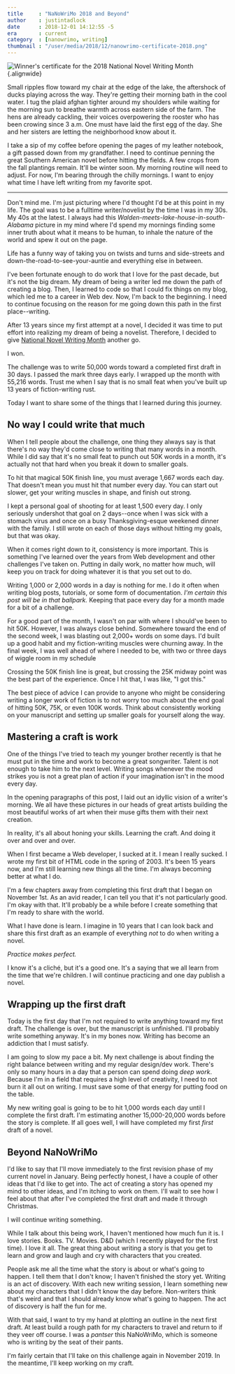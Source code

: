 ```yaml
---
title     : "NaNoWriMo 2018 and Beyond"
author    : justintadlock
date      : 2018-12-01 14:12:55 -5
era       : current
category  : [nanowrimo, writing]
thumbnail : "/user/media/2018/12/nanowrimo-certificate-2018.png"
---
```


![Winner's certificate for the 2018 National Novel Writing Month](http://justintadlock.com/user/media/2018/12/nanowrimo-certificate-2018.png){.alignwide}

Small ripples flow toward my chair at the edge of the lake, the aftershock of ducks playing across the way.  They're getting their morning bath in the cool water.  I tug the plaid afghan tighter around my shoulders while waiting for the morning sun to breathe warmth across eastern side of the farm.  The hens are already cackling, their voices overpowering the rooster who has been crowing since 3 a.m.  One must have laid the first egg of the day.  She and her sisters are letting the neighborhood know about it.

I take a sip of my coffee before opening the pages of my leather notebook, a gift passed down from my grandfather.  I need to continue penning the great Southern American novel before hitting the fields.  A few crops from the fall plantings remain.  It'll be winter soon.  My morning routine will need to adjust.  For now, I'm bearing through the chilly mornings.  I want to enjoy what time I have left writing from my favorite spot.

------

Don't mind me.  I'm just picturing where I'd thought I'd be at this point in my life.  The goal was to be a fulltime writer/novelist by the time I was in my 30s.  My 40s at the latest.  I always had this _Walden-meets-lake-house-in-south-Alabama_ picture in my mind where I'd spend my mornings finding some inner truth about what it means to be human, to inhale the nature of the world and spew it out on the page.

Life has a funny way of taking you on twists and turns and side-streets and down-the-road-to-see-your-auntie and everything else in between.

I've been fortunate enough to do work that I love for the past decade, but it's not the big dream.  My dream of being a writer led me down the path of creating a blog.  Then, I learned to code so that I could fix things on my blog, which led me to a career in Web dev.  Now, I'm back to the beginning.  I need to continue focusing on the reason for me going down this path in the first place--writing.

After 13 years since my first attempt at a novel, I decided it was time to put effort into realizing my dream of being a novelist.  Therefore, I decided to give [National Novel Writing Month](https://nanowrimo.org/) another go.

I won.

The challenge was to write 50,000 words toward a completed first draft in 30 days.  I passed the mark three days early.  I wrapped up the month with 55,216 words.  Trust me when I say that is no small feat when you've built up 13 years of fiction-writing rust.

Today I want to share some of the things that I learned during this journey.

## No way I could write that much

When I tell people about the challenge, one thing they always say is that there's no way they'd come close to writing that many words in a month.  While I did say that it's no small feat to punch out 50K words in a month, it's actually not that hard when you break it down to smaller goals.

To hit that magical 50K finish line, you must average 1,667 words each day.  That doesn't mean you must hit that number every day.  You can start out slower, get your writing muscles in shape, and finish out strong.

I kept a personal goal of shooting for at least 1,500 every day.  I only seriously undershot that goal on 2 days--once when I was sick with a stomach virus and once on a busy Thanksgiving-esque weekened dinner with the family.  I still wrote on each of those days without hitting my goals, but that was okay.

When it comes right down to it, consistency is more important.  This is something I've learned over the years from Web development and other challenges I've taken on.  Putting in daily work, no matter how much, will keep you on track for doing whatever it is that you set out to do.

Writing 1,000 or 2,000 words in a day is nothing for me.  I do it often when writing blog posts, tutorials, or some form of documentation.  _I'm certain this post will be in that ballpark._  Keeping that pace every day for a month made for a bit of a challenge.

For a good part of the month, I wasn't on par with where I should've been to hit 50K.  However, I was always close behind.  Somewhere toward the end of the second week, I was blasting out 2,000+ words on some days.  I'd built up a good habit and my fiction-writing muscles were churning away.  In the final week, I was well ahead of where I needed to be, with two or three days of wiggle room in my schedule

Crossing the 50K finish line is great, but crossing the 25K midway point was the best part of the experience.  Once I hit that, I was like, "I got this."

The best piece of advice I can provide to anyone who might be considering writing a longer work of fiction is to not worry too much about the end goal of hitting 50K, 75K, or even 100K words.  Think about consistently working on your manuscript and setting up smaller goals for yourself along the way.

## Mastering a craft is work

One of the things I've tried to teach my younger brother recently is that he must put in the time and work to become a great songwriter.  Talent is not enough to take him to the next level.  Writing songs whenever the mood strikes you is not a great plan of action if your imagination isn't in the mood every day.

In the opening paragraphs of this post, I laid out an idyllic vision of a writer's morning.  We all have these pictures in our heads of great artists building the most beautiful works of art when their muse gifts them with their next creation.

In reality, it's all about honing your skills.  Learning the craft.  And doing it over and over and over.

When I first became a Web developer, I sucked at it.  I mean I really sucked.  I wrote my first bit of HTML code in the spring of 2003.  It's been 15 years now, and I'm still learning new things all the time.  I'm always becoming better at what I do.

I'm a few chapters away from completing this first draft that I began on November 1st.  As an avid reader, I can tell you that it's not particularly good.  I'm okay with that.  It'll probably be a while before I create something that I'm ready to share with the world.

What I have done is learn.  I imagine in 10 years that I can look back and share this first draft as an example of everything _not_ to do when writing a novel.

_Practice makes perfect._

I know it's a cliché, but it's a good one.  It's a saying that we all learn from the time that we're children.  I will continue practicing and one day publish a novel.

## Wrapping up the first draft

Today is the first day that I'm not required to write anything toward my first draft.  The challenge is over, but the manuscript is unfinished.  I'll probably write something anyway.  It's in my bones now.  Writing has become an addiction that I must satisfy.

I am going to slow my pace a bit.  My next challenge is about finding the right balance between writing and my regular design/dev work.  There's only so many hours in a day that a person can spend doing _deep work_.  Because I'm in a field that requires a high level of creativity, I need to not burn it all out on writing.  I must save some of that energy for putting food on the table.

My new writing goal is going to be to hit 1,000 words each day until I complete the first draft.  I'm estimating another 15,000-20,000 words before the story is complete.  If all goes well, I will have completed my first _first_ draft of a novel.

## Beyond NaNoWriMo

I'd like to say that I'll move immediately to the first revision phase of my current novel in January.  Being perfectly honest, I have a couple of other ideas that I'd like to get into.  The act of creating a story has opened my mind to other ideas, and I'm itching to work on them.  I'll wait to see how I feel about that after I've completed the first draft and made it through Christmas.

I will continue writing something.

While I talk about this being work, I haven't mentioned how much fun it is.  I love stories.  Books.  TV.  Movies.  D&D (which I recently played for the first time).  I love it all.  The great thing about writing a story is that you get to learn and grow and laugh and cry with characters that you created.

People ask me all the time what the story is about or what's going to happen.  I tell them that I don't know; I haven't finished the story yet.  Writing is an act of discovery.  With each new writing session, I learn something new about my characters that I didn't know the day before.  Non-writers think that's weird and that I should already know what's going to happen.  The act of discovery is half the fun for me.

With that said, I want to try my hand at plotting an outline in the next first draft.  At least build a rough path for my characters to travel and return to if they veer off course.  I was a _pantser_ this NaNoWriMo, which is someone who is writing by the seat of their pants.

I'm fairly certain that I'll take on this challenge again in November 2019.  In the meantime, I'll keep working on my craft.
